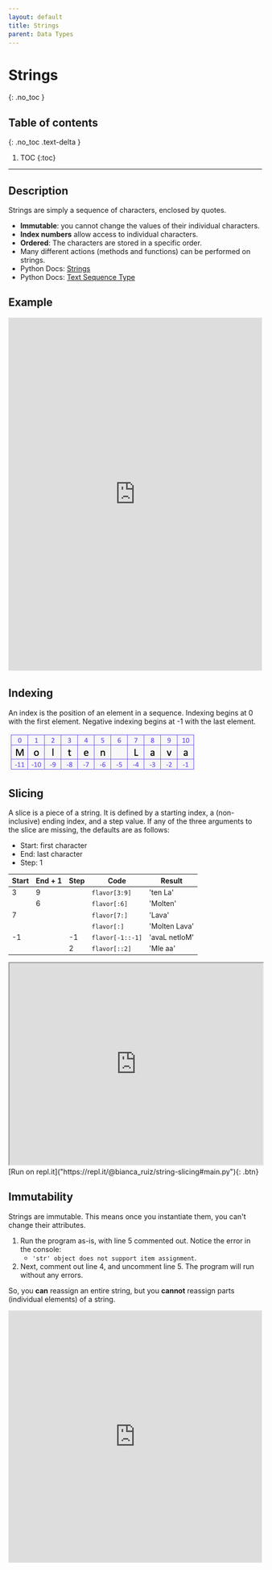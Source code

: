 ```yaml
---
layout: default
title: Strings
parent: Data Types
---
```

# Strings
{: .no_toc }
## Table of contents
{: .no_toc .text-delta }

1. TOC
{:toc}

---

## Description
Strings are simply a sequence of characters, enclosed by quotes. 
- **Immutable**: you cannot change the values of their individual characters.
- **Index numbers** allow access to individual characters. 
- **Ordered**: The characters are stored in a specific order.
- Many different actions (methods and functions) can be performed on strings. 
- Python Docs: [Strings](https://docs.python.org/3/tutorial/introduction.html#strings)
- Python Docs: [Text Sequence Type](https://docs.python.org/3/library/stdtypes.html#text-sequence-type-str)

## Example

<iframe height="700px" width="100%" src="https://repl.it/@bianca_ruiz/strings?lite=true" scrolling="no" frameborder="no" allowtransparency="true" allowfullscreen="true" sandbox="allow-forms allow-pointer-lock allow-popups allow-same-origin allow-scripts allow-modals"></iframe>

## Indexing
An index is the position of an element in a sequence. Indexing begins at 0 with the first element. Negative indexing begins at -1 with the last element. 

![](/assets/string-index.png)

## Slicing
A slice is a piece of a string. It is defined by a starting index, a (non-inclusive) ending index, and a step value. If any of the three arguments to the slice are missing, the defaults are as follows:
- Start: first character
- End: last character
- Step: 1 

| Start | End + 1 | Step | Code                 | Result        |
|-------|---------|------|----------------------|---------------|
| 3     | 9       |      | ```flavor[3:9]```    | 'ten La'      |
|       | 6       |      | ```flavor[:6]```     | 'Molten'      |
| 7     |         |      | ```flavor[7:]```     | 'Lava'        |
|       |         |      | ```flavor[:]```      | 'Molten Lava' |
| -1    |         | -1   | ```flavor[-1::-1]``` | 'avaL netloM' |
|       |         | 2    | ```flavor[::2]```    | 'Mle aa'      |      

<iframe width="100%" height="400" frameborder="2" src="https://pythontutor.com/iframe-embed.html#code=flavor%20%3D%20'Molten%20Lava'%0A%0Aslice1%20%3D%20flavor%5B3%3A9%5D%20%20%20%20%20%20%20%20%20%20%20%0Aslice2%20%3D%20flavor%5B%3A6%5D%20%20%20%20%20%20%20%20%20%20%0Aslice3%20%3D%20flavor%5B7%3A%5D%20%20%20%20%20%20%20%20%20%20%0Aslice4%20%3D%20flavor%5B%3A%5D%20%20%20%20%20%20%20%20%20%20%20%20%0Aslice5%20%3D%20flavor%5B-1%3A%3A-1%5D%20%20%20%20%20%20%20%0Aslice6%20%3D%20flavor%5B%3A%3A2%5D%20%20%20%20%20%20%20%20%20%20%20%20%20%20%20%20%20%20%20%20%20%0A&codeDivHeight=400&codeDivWidth=350&cumulative=false&curInstr=0&heapPrimitives=nevernest&origin=opt-frontend.js&py=3&rawInputLstJSON=%5B%5D&textReferences=false"> </iframe>
[Run on repl.it]("https://repl.it/@bianca_ruiz/string-slicing#main.py"){: .btn}

## Immutability
Strings are immutable. This means once you instantiate them, you can't change their attributes. 
1. Run the program as-is, with line 5 commented out. Notice the error in the console: 
    - ```'str' object does not support item assignment```.
3. Next, comment out line 4, and uncomment line 5. The program will run without any errors. 

So, you **can** reassign an entire string, but you **cannot** reassign parts (individual elements) of a string.
<iframe height="500px" width="100%" src="https://repl.it/@bianca_ruiz/string-immutability?lite=true" scrolling="no" frameborder="no" allowtransparency="true" allowfullscreen="true" sandbox="allow-forms allow-pointer-lock allow-popups allow-same-origin allow-scripts allow-modals"></iframe>
